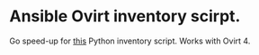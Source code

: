 # Ansible Ovirt inventory scirpt.

Go speed-up for [this](https://raw.githubusercontent.com/ansible/ansible/devel/contrib/inventory/ovirt4.py) Python inventory script. Works with Ovirt 4.

